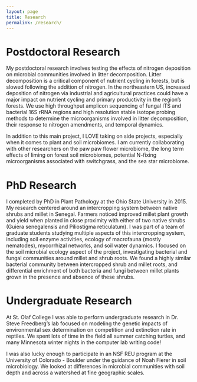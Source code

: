 ```yaml
---
layout: page
title: Research
permalink: /research/
---
```


# Postdoctoral Research

My postdoctoral research involves testing the effects of nitrogen deposition on microbial communities involved in litter decomposition. Litter decomposition is a critical component of nutrient cycling in forests, but is slowed following the addition of nitrogen. In the northeastern US, increased deposition of nitrogen via industrial and agricultural practices could have a major impact on nutrient cycling and primary productivity in the region’s forests. We use high throughput amplicon sequencing of fungal ITS and bacterial 16S rRNA regions and high resolution stable isotope probing methods to determine the microorganisms involved in litter decomposition, their response to nitrogen amendments, and temporal dynamics.

In addition to this main project, I LOVE taking on side projects, especially when it comes to plant and soil microbiomes. I am currently collaborating with other researchers on the paw paw flower microbiome, the long term effects of liming on forest soil microbiomes, potential N-fixing microorganisms associated with switchgrass, and the sea star microbiome.

# PhD Research

I completed by PhD in Plant Pathology at the Ohio State University in 2015. My research centered around an intercropping system between native shrubs and millet in Senegal. Farmers noticed improved millet plant growth and yield when planted in close proximity with either of two native shrubs (Guiera senegalensis and Piliostigma reticulatum). I was part of a team of graduate students studying multiple aspects of this intercropping system, including soil enzyme activities, ecology of macrofauna (mostly nematodes), mycorrhizal networks, and soil water dynamics. I focused on the soil microbial ecology aspect of the project, investigating bacterial and fungal communities around millet and shrub roots. We found a highly similar bacterial community between intercropped shrub and millet roots, and differential enrichment of both bacteria and fungi between millet plants grown in the presence and absence of these shrubs.

# Undergraduate Research 

At St. Olaf College I was able to perform undergraduate research in Dr. Steve Freedberg’s lab focused on modeling the genetic impacts of environmental sex determination on competition and extinction rate in reptiles. We spent lots of time in the field all summer catching turtles, and many Minnesota winter nights in the computer lab writing code!

I was also lucky enough to participate in an NSF REU program at the University of Colorado - Boulder under the guidance of Noah Fierer in soil microbiology. We looked at differences in microbial communities with soil depth and across a watershed at fine geographic scales.
